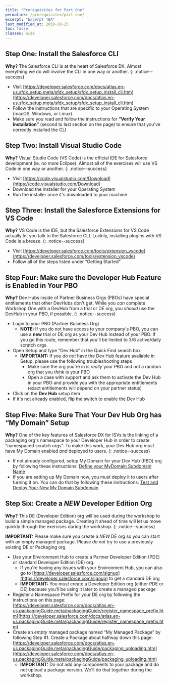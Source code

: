 ```yaml
---
title: "Prerequisites for Part One"
permalink: /prerequisites/part-one/
excerpt: "Excerpt TBA"
last_modified_at: 2019-10-25
toc: false
classes: wide
---
```


## Step One: Install the Salesforce CLI

**Why?** The Salesforce CLI is at the heart of Salesforce DX.  Almost everything we do will involve the CLI in one way or another.
{: .notice--success}

* Visit [https://developer.salesforce.com/docs/atlas.en-us.sfdx_setup.meta/sfdx_setup/sfdx_setup_install_cli.htm](https://developer.salesforce.com/docs/atlas.en-us.sfdx_setup.meta/sfdx_setup/sfdx_setup_install_cli.htm)
* Follow the instructions that are specific to your Operating System (macOS, Windows, or Linux)
* Make sure you read and follow the instructions for **“Verify Your Installation”** (second to last section on the page) to ensure that you've correctly installed the CLI

## Step Two: Install Visual Studio Code

**Why?**  Visual Studio Code (VS Code) is the official IDE for Salesforce development (ie. no more Eclipse).  Almost all of the exercises will use VS Code in one way or another.
{: .notice--success}

* Visit [https://code.visualstudio.com/Download](https://code.visualstudio.com/Download)
* Download the installer for your Operating System
* Run the installer once it's downloaded to your machine

## Step Three: Install the Salesforce Extensions for VS Code

**Why?** VS Code is the IDE, but the Salesforce Extensions for VS Code actually let you talk to the Salesforce CLI.  Luckily, installing plugins with VS Code is a breeze.
{: .notice--success}

* Visit [https://developer.salesforce.com/tools/extension_vscode](https://developer.salesforce.com/tools/extension_vscode)
* Follow all of the steps listed under “Getting Started”

## Step Four: Make sure the Developer Hub Feature is Enabled in Your PBO

**Why?** Dev Hubs inside of Partner Business Orgs (PBOs) have special entitlements that other DevHubs don't get. While you _can_ complete Workshop One with a DevHub from a trial or DE org, you _should_ use the DevHub in your PBO, if possible.
{: .notice--success}

* Login to your PBO (Partner Business Org)
    * **NOTE:** If you do not have access to your company's PBO, you can use a __new__ trial or DE org as your Dev Hub instead of your PBO. If you go this route, remember that you'll be limited to 3/6 active/daily scratch orgs. 
* Open Setup and type “Dev Hub” in the Quick Find search box
    * **IMPORTANT:** If you _do not_ have the Dev Hub feature available in Setup, please use the following troubleshooting steps
        * Make sure the org you're in is _really_ your PBO and not a random org that you _think_ is your PBO
        * Open a case with support and ask them to activate the Dev Hub in your PBO and provide you with the appropriate entitlements (exact entitlements will depend on your partner status)
* Click on the **Dev Hub** setup item
* If it's not already enabled, flip the switch to enable the Dev Hub

## Step Five: Make Sure That Your Dev Hub Org has “My Domain” Setup

**Why?**  One of the key features of Salesforce DX for ISVs is the linking of a packaging org's namespace to your Developer Hub in order to create “namespaced scratch orgs”.  To make this work, your Dev Hub org _must_ have My Domain enabled _and_ deployed to users.
{: .notice--success}

* If not already configured, setup My Domain for your Dev Hub (PBO) org by following these instructions: [Define your MyDomain Subdomain Name](https://help.salesforce.com/articleView?id=domain_name_define.htm)
* If you are setting up My Domain now, you must deploy it to users after turning it on.  You can do that by following these instructions:  [Test and Deploy Your New My Domain Subdomain](https://help.salesforce.com/articleView?id=domain_name_testing_and_rollout.htm&type=0)

## Step Six: Create a _NEW_ Developer Edition Org

**Why?** This DE (Developer Edition) org will be used during the workshop to build a simple managed package.  Creating it ahead of time will let us move quickly through the exercises during the workshop.
{: .notice--success}

**IMPORTANT:** Please make sure you create a _NEW_ DE org so you can start with an empty managed package. Please _do not_ try to use a previously existing DE or Packaging org.

* Use your Environment Hub to create a Partner Developer Edition (PDE) or standard Developer Edition (DE) org.
    * If you're having any issues with your Environment Hub, you can also go to [https://developer.salesforce.com/signup](https://developer.salesforce.com/signup) to get a standard DE org 
    * **IMPORTANT:** You _must_ create a Developer Edition org (either PDE or DE) because you'll be using it later to create a managed package
* Register a Namespace Prefix for your DE org by following the instructions on this page: [https://developer.salesforce.com/docs/atlas.en-us.packagingGuide.meta/packagingGuide/register_namespace_prefix.htm](https://developer.salesforce.com/docs/atlas.en-us.packagingGuide.meta/packagingGuide/register_namespace_prefix.htm)
* Create an _empty_ managed package named “My Managed Package” by following Step #1. Create a Package about halfway down this page:  [https://developer.salesforce.com/docs/atlas.en-us.packagingGuide.meta/packagingGuide/packaging_uploading.htm](https://developer.salesforce.com/docs/atlas.en-us.packagingGuide.meta/packagingGuide/packaging_uploading.htm)
    * **IMPORTANT:** Do not add any components to your package and do not upload a package version. We'll do that together during the workshop.

